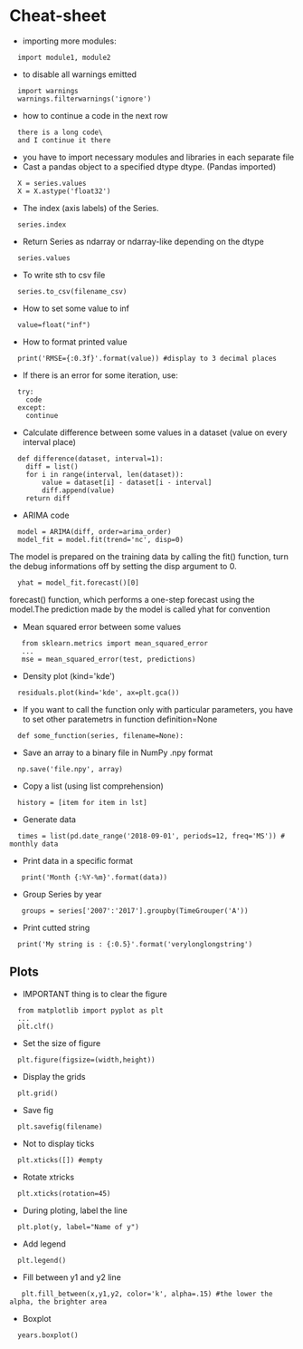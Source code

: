 # Cheat-sheet 

- importing more modules:
```
  import module1, module2
```
- to disable all warnings emitted
```
  import warnings
  warnings.filterwarnings('ignore')
```
- how to continue a code in the next row
```
  there is a long code\
  and I continue it there
```
- you have to import necessary modules and libraries in each separate file
- Cast a pandas object to a specified dtype dtype. (Pandas imported)
```
  X = series.values
  X = X.astype('float32')
```
- The index (axis labels) of the Series.
```
  series.index
```
- Return Series as ndarray or ndarray-like depending on the dtype
```
  series.values
```
- To write sth to csv file
```
  series.to_csv(filename_csv)
```
- How to set some value to inf
```
  value=float("inf")
```
- How to format printed value
```
  print('RMSE={:0.3f}'.format(value)) #display to 3 decimal places 
```
- If there is an error for some iteration, use:
```
  try:
    code
  except:
    continue
```
- Calculate difference between some values in a dataset (value on every interval place)
```
  def difference(dataset, interval=1):                             
    diff = list()
    for i in range(interval, len(dataset)):
        value = dataset[i] - dataset[i - interval]
        diff.append(value)
    return diff
```
- ARIMA code
```
  model = ARIMA(diff, order=arima_order)
  model_fit = model.fit(trend='nc', disp=0) 
```
  The model is prepared on the training data by calling the fit() function,  turn the debug informations off by setting the disp argument to 0.
```
  yhat = model_fit.forecast()[0]      
```
  forecast() function, which performs a one-step forecast using the model.The prediction made by the model is called yhat for convention
- Mean squared error between some values 
```
   from sklearn.metrics import mean_squared_error
   ...
   mse = mean_squared_error(test, predictions)
```
- Density plot (kind='kde')
```
  residuals.plot(kind='kde', ax=plt.gca())
```
- If you want to call the function only with particular parameters, you have to set other paratemetrs in function definition=None
```
  def some_function(series, filename=None):
```
- Save an array to a binary file in NumPy .npy format
```
  np.save('file.npy', array)
```
- Copy a list (using list comprehension)
```
  history = [item for item in lst]
```
- Generate data
```
  times = list(pd.date_range('2018-09-01', periods=12, freq='MS')) # monthly data
```
- Print data in a specific format
```
   print('Month {:%Y-%m}'.format(data))
```
- Group Series by year
```
   groups = series['2007':'2017'].groupby(TimeGrouper('A'))
```
- Print cutted string
```
  print('My string is : {:0.5}'.format('verylonglongstring')
```


## Plots

- IMPORTANT thing is to clear the figure
```
  from matplotlib import pyplot as plt
  ...
  plt.clf()
```
- Set the size of figure
```
  plt.figure(figsize=(width,height))
```
- Display the grids
```
  plt.grid()
```
- Save fig
```
  plt.savefig(filename)
```
- Not to display ticks
```
  plt.xticks([]) #empty 
```
- Rotate xtricks
```
  plt.xticks(rotation=45)
```
- During ploting, label the line
```
  plt.plot(y, label="Name of y")
```
- Add legend
```
  plt.legend()
```
- Fill between y1 and y2 line
```
   plt.fill_between(x,y1,y2, color='k', alpha=.15) #the lower the alpha, the brighter area
```
- Boxplot
```
  years.boxplot()
```
